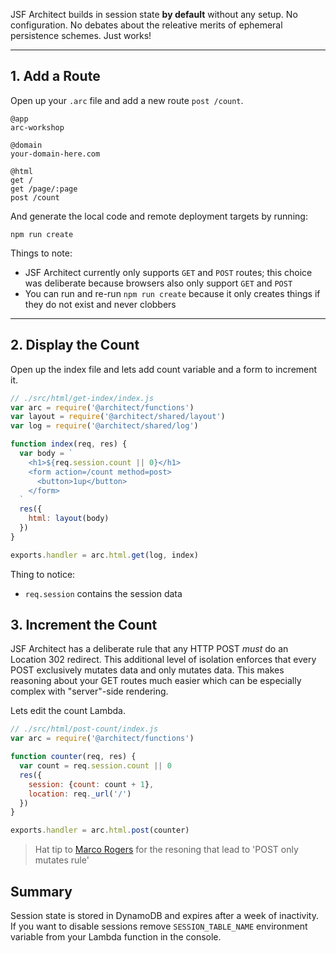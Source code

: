 JSF Architect builds in session state **by default** without any setup. No configuration. No debates about the releative merits of ephemeral persistence schemes. Just works!

---
## 1. Add a Route

Open up your `.arc` file and add a new route `post /count`.

```.arc
@app
arc-workshop

@domain
your-domain-here.com

@html
get /
get /page/:page
post /count
```

And generate the local code and remote deployment targets by running:

```
npm run create
```

Things to note:

- JSF Architect currently only supports `GET` and `POST` routes; this choice was deliberate because browsers also only support `GET` and `POST`
- You can run and re-run `npm run create` because it only creates things if they do not exist and never clobbers

---
## 2. Display the Count

Open up the index file and lets add count variable and a form to increment it.

```javascript
// ./src/html/get-index/index.js
var arc = require('@architect/functions')
var layout = require('@architect/shared/layout')
var log = require('@architect/shared/log')

function index(req, res) {
  var body = `
    <h1>${req.session.count || 0}</h1>
    <form action=/count method=post>
      <button>1up</button>
    </form>
  `
  res({
    html: layout(body)
  })
}

exports.handler = arc.html.get(log, index)
```

Thing to notice:

- `req.session` contains the session data

## 3. Increment the Count

JSF Architect has a deliberate rule that any HTTP POST _must_ do an Location 302 redirect. This additional level of isolation enforces that every POST exclusively mutates data and only mutates data. This makes reasoning about your GET routes much easier which can be especially complex with "server"-side rendering. 

Lets edit the count Lambda.

```javascript
// ./src/html/post-count/index.js
var arc = require('@architect/functions')

function counter(req, res) {
  var count = req.session.count || 0
  res({
    session: {count: count + 1},
    location: req._url('/')
  })
}

exports.handler = arc.html.post(counter)
```

> Hat tip to [Marco Rogers](https://twitter.com/polotek) for the resoning that lead to 'POST only mutates rule'


## Summary

Session state is stored in DynamoDB and expires after a week of inactivity. If you want to disable sessions remove `SESSION_TABLE_NAME` environment variable from your Lambda function in the console. 
